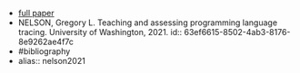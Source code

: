 - [full paper](https://digital.lib.washington.edu/researchworks/bitstream/handle/1773/47433/Nelson_washington_0250E_23271.pdf?sequence=1)
- NELSON, Gregory L. Teaching and assessing programming language tracing. University of Washington, 2021.
  id:: 63ef6615-8502-4ab3-8176-8e9262ae4f7c
- #bibliography
- alias:: nelson2021